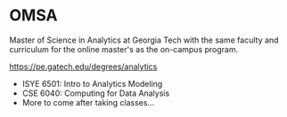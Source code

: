 # OMSA
Master of Science in Analytics at Georgia Tech with the same faculty and curriculum for the online master's as the on-campus program. 

https://pe.gatech.edu/degrees/analytics

- ISYE 6501: Intro to Analytics Modeling
- CSE 6040: Computing for Data Analysis
- More to come after taking classes... 



